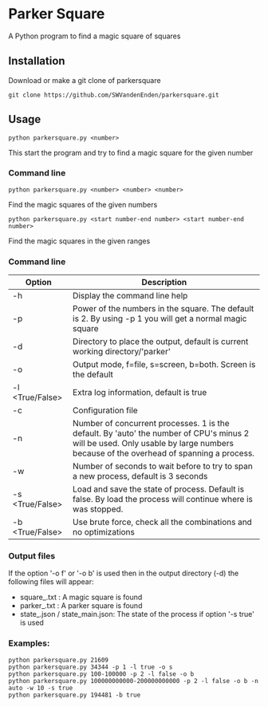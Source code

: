 # Parker Square

A Python program to find a magic square of squares

## Installation
Download or make a git clone of parkersquare
```
git clone https://github.com/SWVandenEnden/parkersquare.git
```

## Usage
```
python parkersquare.py <number>
```
This start the program and try to find a magic square for the given number

### Command line
```
python parkersquare.py <number> <number> <number>
```
Find the magic squares of the given numbers

```
python parkersquare.py <start number-end number> <start number-end number>
```
Find the magic squares in the given ranges

### Command line
| Option | Description |
| ------ | ----------- |
|-h|Display the command line help|
|-p <number>|Power of the numbers in the square. The default is 2. By using -p 1 you will get a normal magic square|
|-d <directory>|Directory to place the output, default is current working directory/'parker'|
|-o <outputmode>|Output mode, f=file, s=screen, b=both. Screen is the default|
|-l <True/False>|Extra log information, default is true|
|-c <filename>|Configuration file|
|-n <number>|Number of concurrent processes. 1 is the default. By 'auto' the number of CPU's minus 2 will be used. Only usable by large numbers because of the overhead of spanning a process.|
|-w <number>|Number of seconds to wait before to try to span a new process, default is 3 seconds|
|-s <True/False>|Load and save the state of process. Default is false. By load the process will continue where is was stopped.|
|-b <True/False>|Use brute force, check all the combinations and no optimizations|

### Output files
If the option '-o f' or '-o b' is used then in the output directory (-d) the following files will appear:
- square_<number>.txt : A magic square is found
- parker_<number>.txt : A parker square is found
- state_<number>.json / state_main.json: The state of the process if option '-s true' is used


### Examples:
```
python parkersquare.py 21609
python parkersquare.py 34344 -p 1 -l true -o s
python parkersquare.py 100-100000 -p 2 -l false -o b
python parkersquare.py 100000000000-200000000000 -p 2 -l false -o b -n auto -w 10 -s true
python parkersquare.py 194481 -b true
```